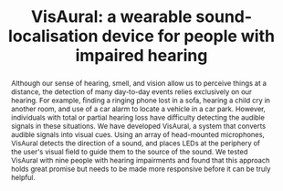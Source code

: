 ---
layout: publication
category: 'Short Paper'
title: "VisAural: a wearable sound-localisation device for people with impaired hearing"
authors: Benjamin M. Gorman
year-published: 2014
link: "https://dl.acm.org/doi/10.1145/2661334.2661410"
abstract: Although our sense of hearing, smell, and vision allow us to perceive things at a distance, the detection of many day-to-day events relies exclusively on our hearing. For example, finding a ringing phone lost in a sofa, hearing a child cry in another room, and use of a car alarm to locate a vehicle in a car park. However, individuals with total or partial hearing loss have difficulty detecting the audible signals in these situations. We have developed VisAural, a system that converts audible signals into visual cues. Using an array of head-mounted microphones, VisAural detects the direction of a sound, and places LEDs at the periphery of the user's visual field to guide them to the source of the sound. We tested VisAural with nine people with hearing impairments and found that this approach holds great promise but needs to be made more responsive before it can be truly helpful.
---